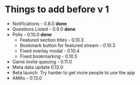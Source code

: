 # Things to add before v 1
- Notifications - 0.8.0 **done**
- Questions Listed - 0.9.0 **done**
- Polls - 0.10.0 **done**
  - Featured section titles - 0.10.3
  - Bookmark button for featured stream - 0.10.3
  - Fixed overlay modal - 0.10.4
  - Fixed bookmarking - 0.10.5
- Game invite queuing - 0.11.0
- Meta data update 0.12.0
- Beta launch. Try harder to get more people to use the app
- AMAs - 0.13.0
